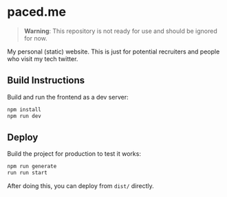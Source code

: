 # paced.me

> **Warning**: This repository is not ready for use and should be ignored for now.

My personal (static) website. This is just for potential recruiters and people who visit my tech twitter.

## Build Instructions

Build and run the frontend as a dev server:

```sh
npm install
npm run dev
```

## Deploy

Build the project for production to test it works:

```sh
npm run generate
run run start
```

After doing this, you can deploy from `dist/` directly.
